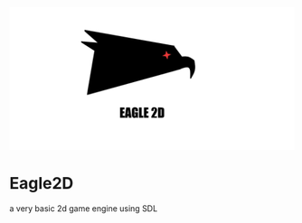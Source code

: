 ![Eagle2D](/resources/Eagle2d.png?raw=true "Eagle2D")

# Eagle2D
a very basic 2d game engine using SDL
